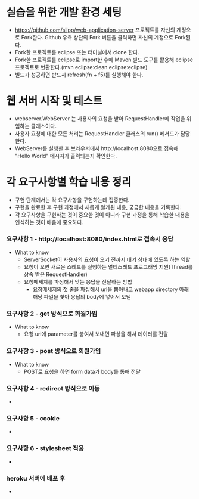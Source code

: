 # 실습을 위한 개발 환경 세팅
* https://github.com/slipp/web-application-server 프로젝트를 자신의 계정으로 Fork한다. Github 우측 상단의 Fork 버튼을 클릭하면 자신의 계정으로 Fork된다.
* Fork한 프로젝트를 eclipse 또는 터미널에서 clone 한다.
* Fork한 프로젝트를 eclipse로 import한 후에 Maven 빌드 도구를 활용해 eclipse 프로젝트로 변환한다.(mvn eclipse:clean eclipse:eclipse)
* 빌드가 성공하면 반드시 refresh(fn + f5)를 실행해야 한다.

# 웹 서버 시작 및 테스트
* webserver.WebServer 는 사용자의 요청을 받아 RequestHandler에 작업을 위임하는 클래스이다.
* 사용자 요청에 대한 모든 처리는 RequestHandler 클래스의 run() 메서드가 담당한다.
* WebServer를 실행한 후 브라우저에서 http://localhost:8080으로 접속해 "Hello World" 메시지가 출력되는지 확인한다.

# 각 요구사항별 학습 내용 정리
* 구현 단계에서는 각 요구사항을 구현하는데 집중한다. 
* 구현을 완료한 후 구현 과정에서 새롭게 알게된 내용, 궁금한 내용을 기록한다.
* 각 요구사항을 구현하는 것이 중요한 것이 아니라 구현 과정을 통해 학습한 내용을 인식하는 것이 배움에 중요하다. 

### 요구사항 1 - http://localhost:8080/index.html로 접속시 응답
* What to know
  * ServerSocket이 사용자의 요청이 오기 전까지 대기 상태에 있도록 하는 역할
  * 요청이 오면 새로운 스레드를 실행하는 멀티스레드 프로그래밍 지원(Thread를 상속 받은 RequestHandler)
  * 요청메세지를 파싱해서 맞는 응답을 전달하는 방법
    * 요청메세지의 첫 줄을 파싱해서 url을 뽑아내고 webapp directory 아래 해당 파일을 찾아 응답의 body에 넣어서 보냄

### 요구사항 2 - get 방식으로 회원가입
* What to know
  * 요청 url에 parameter를 붙여서 보내면 파싱을 해서 데이터를 전달

### 요구사항 3 - post 방식으로 회원가입
* What to know
  * POST로 요청을 하면 form data가 body를 통해 전달

### 요구사항 4 - redirect 방식으로 이동
* 

### 요구사항 5 - cookie
* 

### 요구사항 6 - stylesheet 적용
* 

### heroku 서버에 배포 후
* 

